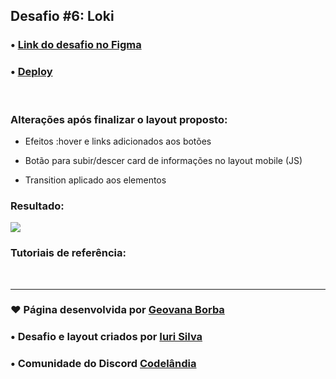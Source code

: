## Desafio #6: Loki

### • [Link do desafio no Figma](https://www.figma.com/file/Yb9IBH56g7T1hdIyZ3BMNO/Desafios---Codel%C3%A2ndia?type=design&node-id=7539-2&mode=design&t=eBUUVF6k05mrRnnY-0) 

### • [Deploy](https://geovanaborba.github.io/Codelandia-desafios/Desafio-6/) 

<br>

### Alterações após finalizar o layout proposto:

* Efeitos :hover e links adicionados aos botões

* Botão para subir/descer card de informações no layout mobile (JS)

* Transition aplicado aos elementos

### Resultado: 

<img src="./assets/img/resultado_desafio6.gif">

<br>

### Tutoriais de referência: 


<br>

<hr>

### ♥ Página desenvolvida por [Geovana Borba](https://www.linkedin.com/in/geovanaborba/)

### • Desafio e layout criados por [Iuri Silva](https://www.linkedin.com/in/iuricode/?originalSubdomain=br)

### • Comunidade do Discord [Codelândia](https://discord.gg/79qyJwdsGk)